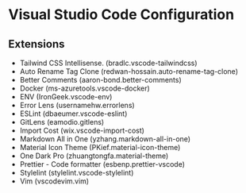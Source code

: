 # Visual Studio Code Configuration

## Extensions

* Tailwind CSS Intellisense. (bradlc.vscode-tailwindcss)
* Auto Rename Tag Clone (redwan-hossain.auto-rename-tag-clone)
* Better Comments (aaron-bond.better-comments)
* Docker (ms-azuretools.vscode-docker)
* ENV (IronGeek.vscode-env)
* Error Lens (usernamehw.errorlens)
* ESLint (dbaeumer.vscode-eslint)
* GitLens (eamodio.gitlens)
* Import Cost (wix.vscode-import-cost)
* Markdown All in One (yzhang.markdown-all-in-one)
* Material Icon Theme (PKief.material-icon-theme)
* One Dark Pro (zhuangtongfa.material-theme)
* Prettier - Code formatter (esbenp.prettier-vscode)
* Stylelint (stylelint.vscode-stylelint)
* Vim (vscodevim.vim)
